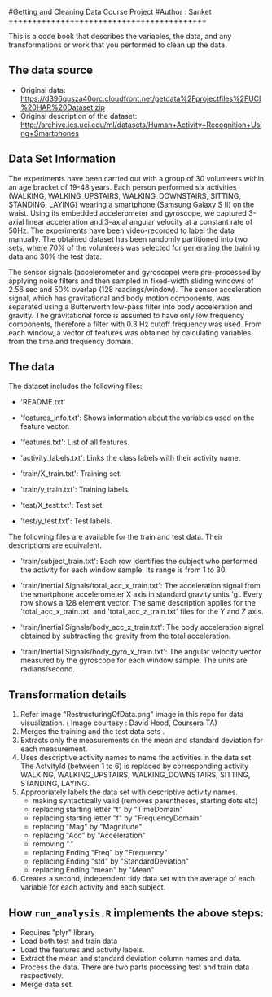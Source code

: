 #Getting and Cleaning Data Course Project
#Author : Sanket
++++++++++++++++++++++++++++++++++++++++++

This is a code book that describes the variables, the data, and any transformations or work that you performed to clean up the data.

## The data source

* Original data: https://d396qusza40orc.cloudfront.net/getdata%2Fprojectfiles%2FUCI%20HAR%20Dataset.zip
* Original description of the dataset: http://archive.ics.uci.edu/ml/datasets/Human+Activity+Recognition+Using+Smartphones

## Data Set Information

The experiments have been carried out with a group of 30 volunteers within an age bracket of 19-48 years. Each person performed six activities (WALKING, WALKING_UPSTAIRS, WALKING_DOWNSTAIRS, SITTING, STANDING, LAYING) wearing a smartphone (Samsung Galaxy S II) on the waist. Using its embedded accelerometer and gyroscope, we captured 3-axial linear acceleration and 3-axial angular velocity at a constant rate of 50Hz. The experiments have been video-recorded to label the data manually. The obtained dataset has been randomly partitioned into two sets, where 70% of the volunteers was selected for generating the training data and 30% the test data.

The sensor signals (accelerometer and gyroscope) were pre-processed by applying noise filters and then sampled in fixed-width sliding windows of 2.56 sec and 50% overlap (128 readings/window). The sensor acceleration signal, which has gravitational and body motion components, was separated using a Butterworth low-pass filter into body acceleration and gravity. The gravitational force is assumed to have only low frequency components, therefore a filter with 0.3 Hz cutoff frequency was used. From each window, a vector of features was obtained by calculating variables from the time and frequency domain.

## The data

The dataset includes the following files:

- 'README.txt'

- 'features_info.txt': Shows information about the variables used on the feature vector.

- 'features.txt': List of all features.

- 'activity_labels.txt': Links the class labels with their activity name.

- 'train/X_train.txt': Training set.

- 'train/y_train.txt': Training labels.

- 'test/X_test.txt': Test set.

- 'test/y_test.txt': Test labels.

The following files are available for the train and test data. Their descriptions are equivalent.

- 'train/subject_train.txt': Each row identifies the subject who performed the activity for each window sample. Its range is from 1 to 30.

- 'train/Inertial Signals/total_acc_x_train.txt': The acceleration signal from the smartphone accelerometer X axis in standard gravity units 'g'. Every row shows a 128 element vector. The same description applies for the 'total_acc_x_train.txt' and 'total_acc_z_train.txt' files for the Y and Z axis.

- 'train/Inertial Signals/body_acc_x_train.txt': The body acceleration signal obtained by subtracting the gravity from the total acceleration.

- 'train/Inertial Signals/body_gyro_x_train.txt': The angular velocity vector measured by the gyroscope for each window sample. The units are radians/second.


## Transformation details

1. Refer image "RestructuringOfData.png" image in this repo for data visualization. ( Image courtesy : David Hood, Coursera TA) 
2. Merges the training and the test data sets .
3. Extracts only the measurements on the mean and standard deviation for each measurement.
4. Uses descriptive activity names to name the activities in the data set
	The ActvityId (between 1 to 6) is replaced by corresponding activity WALKING, WALKING_UPSTAIRS, WALKING_DOWNSTAIRS, SITTING, STANDING, LAYING. 
5. Appropriately labels the data set with descriptive activity names.
	-	making syntactically valid (removes parentheses, starting dots etc)
	-	replacing starting letter "t" by "TimeDomain"
	-	replacing starting letter "f" by "FrequencyDomain"
	-	replacing "Mag" by "Magnitude"
	-	replacing "Acc" by "Acceleration"
	-	removing "." 
	-	replacing Ending "Freq" by "Frequency"
	-	replacing Ending "std" by "StandardDeviation"
	-	replacing Ending "mean" by "Mean"
6. Creates a second, independent tidy data set with the average of each variable for each activity and each subject.


## How ```run_analysis.R``` implements the above steps:

* Requires "plyr" library
* Load both test and train data
* Load the features and activity labels.
* Extract the mean and standard deviation column names and data.
* Process the data. There are two parts processing test and train data respectively.
* Merge data set.
